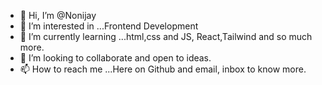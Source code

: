 - 👋 Hi, I’m @Nonijay
- 👀 I’m interested in ...Frontend Development
- 🌱 I’m currently learning ...html,css and JS, React,Tailwind and so much more.
- 💞️ I’m looking to collaborate and open to ideas.  
- 📫 How to reach me ...Here on Github and email, inbox to know more.

<!---
Nonijay/Nonijay is a ✨ special ✨ repository because its `README.md` (this file) appears on your GitHub profile.
You can click the Preview link to take a look at your changes.
--->
